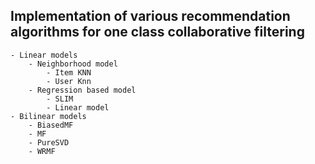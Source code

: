 ## Implementation of various recommendation algorithms for one class collaborative filtering 
	- Linear models
		- Neighborhood model
			- Item KNN
			- User Knn
		- Regression based model
			- SLIM
			- Linear model
	- Bilinear models
		- BiasedMF
		- MF
		- PureSVD
		- WRMF
